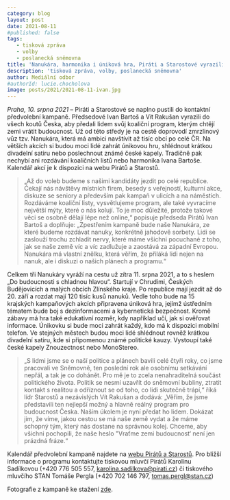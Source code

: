 ```yaml
---
category: blog
layout: post
date: 2021-08-11
#published: false
tags: 
   - tisková zpráva
   - volby
   - poslanecká sněmovna
title: 'Nanukára, harmonika i úniková hra, Piráti a Starostové vyrazili do všech koutů země'
description: 'tisková zpráva, volby, poslanecká sněmovna'
author: Mediální odbor
#authorId: lucie.chocholova
image: posts/2021/2021-08-11-ivan.jpg
---
```


*Praha, 10. srpna 2021* – Piráti a Starostové se naplno pustili do kontaktní předvolební kampaně. Předsedové Ivan Bartoš a Vít Rakušan vyrazili do všech koutů Česka, aby předali lidem svůj koaliční program, kterým chtějí zemi vrátit budoucnost. Už od této středy je na cestě doprovodí zmrzlinový vůz tzv. Nanukára, která má ambici navštívit až tisíc obcí po celé ČR. Na větších akcích si budou moci lidé zahrát únikovou hru, shlédnout krátkou divadelní satiru nebo poslechnout známé české kapely. Tradičně pak nechybí ani rozdávání koaličních listů nebo harmonika Ivana Bartoše. Kalendář akcí je k dispozici na webu Pirátů a Starostů.

> „Až do voleb budeme s našimi kandidáty jezdit po celé republice. Čekají nás návštěvy místních firem, besedy s veřejností, kulturní akce, diskuze se seniory a především pak kampaň v ulicích a na náměstích. Rozdáváme koaliční listy, vysvětlujeme program, ale také vyvracíme největší mýty, které o nás kolují. To je moc důležité, protože takové věci se osobně dělají lépe než online,“ popisuje předseda Pirátů Ivan Bartoš a doplňuje: „Zpestřením kampaně bude naše Nanukára, ze které budeme rozdávat nanuky, konkrétně jahodově sorbety. Lidi se zaslouží trochu zchladit nervy, které máme všichni pocuchané z toho, jak se naše země víc a víc zadlužuje a zaostává za západní Evropou. Nanukára má vlastní znělku, která věřím, že přiláká lidi nejen na nanuk, ale i diskuzi o našich plánech a programu.“

Celkem tři Nanukáry vyráží na cestu už zítra 11. srpna 2021, a to s heslem „Do budoucnosti s chladnou hlavou“. Startují v Chrudimi, Českých Budějovicích a malých obcích Zlínského kraje. Po republice mají jezdit až do 20. září a rozdat mají 120 tisíc kusů nanuků. Vedle toho bude na 15 krajských kampaňových akcích připravena úniková hra, jejímž ústředním tématem bude boj s dezinformacemi a kybernetická bezpečnost. Kromě zábavy má hra také edukativní rozměr, kdy například učí, jak si ověřovat informace. Únikovku si bude moci zahrát každý, kdo má k dispozici mobilní telefon. Ve stejných městech budou moci lidé shlédnout rovněž krátkou divadelní satiru, kde si připomenou známé politické kauzy. Vystoupí také české kapely Znouzectnost nebo MonoStereo. 

> „S lidmi jsme se o naší politice a plánech bavili celé čtyři roky, co jsme pracovali ve Sněmovně, ten poslední rok ale osobnímu setkávání nepřál, a tak je co dohánět. Pro mě je to zcela nenahraditelná součást politického života. Politik se nesmí uzavřít do sněmovní bubliny, ztratit kontakt s realitou a odříznout se od toho, co lidi skutečně trápí,“ říká lídr Starostů a nezávislých Vít Rakušan a dodává: „Věřím, že jsme představili ten nejlepší možný a hlavně reálný program pro budoucnost Česka. Naším úkolem je nyní předat ho lidem. Dokázat jim, že víme, jakou cestou se má naše země vydat a že máme schopný tým, který nás dostane na správnou kolej. Chceme, aby všichni pochopili, že naše heslo "Vraťme zemi budoucnost‘ není jen prázdná fráze.“

Kalendář předvolební kampaně najdete na [webu Pirátů a Starostů](https://www.piratiastarostove.cz/kalendar/). Pro bližší informace o programu kontaktujte tiskovou mluvčí Pirátů Karolínu Sadílkovou (+420 776 505 557, karolina.sadilkova@pirati.cz) či tiskového mluvčího STAN Tomáše Pergla (+420 702 146 797, tomas.pergl@stan.cz)


Fotografie z kampaně ke stažení [zde](https://drive.google.com/drive/folders/1o4wyfaGSWAY4FYjbNtBVUPxz4J3gf4Q0).
